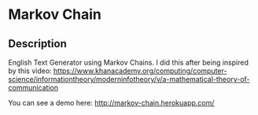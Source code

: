 Markov Chain
===========================================

Description
-----------
English Text Generator using Markov Chains. I did this after being inspired by this video: https://www.khanacademy.org/computing/computer-science/informationtheory/moderninfotheory/v/a-mathematical-theory-of-communication

You can see a demo here: http://markov-chain.herokuapp.com/
